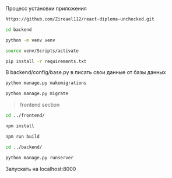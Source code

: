 Процесс установки приложения

```bash
https://github.com/Zireael112/react-diploma-unchecked.git

cd backend

python -m venv venv 

source venv/Scripts/activate

pip install -r requirements.txt

```
В backend/config/base.py в писать свои данные от базы данных 

```bash
python manage.py makemigrations

python manage.py migrate
```


> frontend section

```bash
cd ../frontend/

npm install

npm run build

cd ../backend/

python manage.py runserver
```
Запускать на localhost:8000

